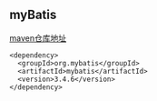 ## myBatis
[maven仓库地址](https://mvnrepository.com/artifact/org.mybatis/mybatis)

    <dependency>
      <groupId>org.mybatis</groupId>
      <artifactId>mybatis</artifactId>
      <version>3.4.6</version>
    </dependency>